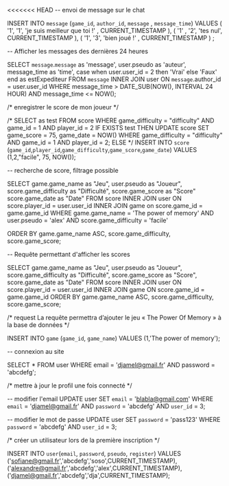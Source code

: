 <<<<<<< HEAD
-- envoi de message sur le chat

INSERT INTO `message` (`game_id`, `author_id`, `message` , `message_time`) VALUES 
( '1', '1', 'je suis meilleur que toi !' , CURRENT_TIMESTAMP ),
( '1' , '2', 'tes nul', CURRENT_TIMESTAMP ),
( '1', '3', 'bien joué !' , CURRENT_TIMESTAMP ) ;


-- Afficher les messages des dernières 24 heures

SELECT `message`.`message` as 'message', user.pseudo as 'auteur', message_time as 'time', case when user.user_id = 2 then 'Vrai' else 'Faux' end as estExpediteur
FROM `message`
INNER JOIN user ON `message`.author_id = user.user_id
WHERE message_time > DATE_SUB(NOW(), INTERVAL 24 HOUR) AND message_time <= NOW();

/* enregistrer le score de mon joueur */

/*
SELECT as test FROM score
WHERE game_difficulty = "difficulty" AND game_id = 1 AND player_id = 2
IF EXISTS test 
THEN
UPDATE score
SET game_score = 75, game_date = NOW()
WHERE game_difficulty = "difficulty" AND game_id = 1 AND player_id = 2;
ELSE */
INSERT INTO `score` (`game_id`,`player_id`,`game_difficulty`,`game_score`,`game_date`) VALUES
(1,2,"facile", 75, NOW());

-- recherche de score, filtrage possible 

SELECT game.game_name as "Jeu", user.pseudo as "Joueur", score.game_difficulty as "Difficulté", score.game_score as "Score" score.game_date as "Date" FROM score
INNER JOIN user ON score.player_id = user.user_id
INNER JOIN game on score.game_id = game.game_id
WHERE game.game_name = 'The power of memory'
AND user.pseudo = 'alex'
AND score.game_difficulty = 'facile'

ORDER BY game.game_name ASC, score.game_difficulty, score.game_score;

-- Requête permettant d'afficher les scores

SELECT game.game_name as "Jeu", user.pseudo as "Joueur", score.game_difficulty as "Difficulté", score.game_score as "Score", score.game_date as "Date" FROM score
INNER JOIN user ON score.player_id = user.user_id
INNER JOIN game ON score.game_id = game.game_id
ORDER BY game.game_name ASC, score.game_difficulty, score.game_score;


/* request La requête permettra d’ajouter le jeu « The Power Of Memory » à la base de données */

INSERT INTO `game` (`game_id`, `game_name`) VALUES
(1,'The power of memory');

-- connexion au site

SELECT * FROM user
WHERE email = 'djamel@gmail.fr' 
AND   password = 'abcdefg';

/* mettre à jour le profil une fois connecté */

-- modifier l'email
UPDATE user
SET `email` = 'blabla@gmail.com'
WHERE `email` = 'djamel@gmail.fr' AND `password` = 'abcdefg' AND `user_id` = 3;

-- modifier le mot de passe
UPDATE user
SET `password` = 'pass123'
WHERE `password` = 'abcdefg' AND `user_id` = 3;

/* créer un utilisateur lors de la première inscription */

INSERT INTO `user`(`email`, `password`, `pseudo`, `register`) VALUES
('sofiane@gmail.fr','abcdefg','soso',CURRENT_TIMESTAMP),
('alexandre@gmail.fr','abcdefg','alex',CURRENT_TIMESTAMP),
('djamel@gmail.fr','abcdefg','dja',CURRENT_TIMESTAMP);